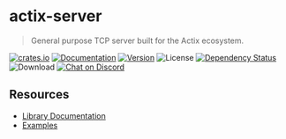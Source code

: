 # actix-server

> General purpose TCP server built for the Actix ecosystem.

[![crates.io](https://img.shields.io/crates/v/actix-server?label=latest)](https://crates.io/crates/actix-server)
[![Documentation](https://docs.rs/actix-server/badge.svg?version=2.1.0)](https://docs.rs/actix-server/2.1.0)
[![Version](https://img.shields.io/badge/rustc-1.52+-ab6000.svg)](https://blog.rust-lang.org/2021/05/06/Rust-1.52.0.html)
![License](https://img.shields.io/crates/l/actix-server.svg)
[![Dependency Status](https://deps.rs/crate/actix-server/2.1.0/status.svg)](https://deps.rs/crate/actix-server/2.1.0)
![Download](https://img.shields.io/crates/d/actix-server.svg)
[![Chat on Discord](https://img.shields.io/discord/771444961383153695?label=chat&logo=discord)](https://discord.gg/NWpN5mmg3x)

## Resources
- [Library Documentation](https://docs.rs/actix-server)
- [Examples](/actix-server/examples)
